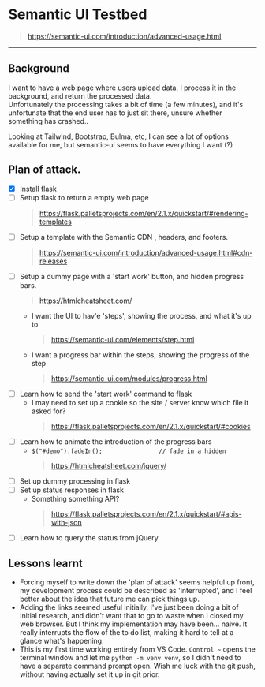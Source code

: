 # Semantic UI Testbed
> https://semantic-ui.com/introduction/advanced-usage.html
-----------

## Background
I want to have a web page where users upload data, I process it in the background, and return the processed data.  
Unfortunately the processing takes a bit of time (a few minutes), and it's unfortunate that the end user has to just sit there, unsure whether something has crashed..

Looking at Tailwind, Bootstrap, Bulma, etc, I can see a lot of options available for me, but semantic-ui seems to have everything I want (?)

## Plan of attack.

- [x] Install flask
- [ ] Setup flask to return a empty web page
  > https://flask.palletsprojects.com/en/2.1.x/quickstart/#rendering-templates
- [ ] Setup a template with the Semantic CDN , headers, and footers.
  > https://semantic-ui.com/introduction/advanced-usage.html#cdn-releases
- [ ] Setup a dummy page with a 'start work' button, and hidden progress bars.
    > https://htmlcheatsheet.com/
  - I want the UI to hav'e 'steps', showing the process, and what it's up to
    > https://semantic-ui.com/elements/step.html
  - I want a progress bar within the steps, showing the progress of the step
    > https://semantic-ui.com/modules/progress.html
- [ ] Learn how to send the 'start work' command to flask
  - I may need to set up a cookie so the site / server know which file it asked for?
    > https://flask.palletsprojects.com/en/2.1.x/quickstart/#cookies
- [ ] Learn how to animate the introduction of the progress bars
  - `$("#demo").fadeIn();                // fade in a hidden`
    > https://htmlcheatsheet.com/jquery/
- [ ] Set up dummy processing in flask
- [ ] Set up status responses in flask
  - Something something API?
    > https://flask.palletsprojects.com/en/2.1.x/quickstart/#apis-with-json
- [ ] Learn how to query the status from jQuery

## Lessons learnt
- Forcing myself to write down the 'plan of attack' seems helpful up front, my development process could be described as 'interrupted', and I feel better about the idea that future me can pick things up.
- Adding the links seemed useful initially, I've just been doing a bit of initial research, and didn't want that to go to waste when I closed my web browser. But I think my implementation may have been... naive. It really interrupts the flow of the to do list, making it hard to tell at a glance what's happening.
- This is my first time working entirely from VS Code. `Control ~` opens the terminal window and let me `python -m venv venv`, so I didn't need to have a separate command prompt open. Wish me luck with the git push, without having actually set it up in git prior.